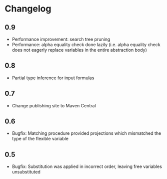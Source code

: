 # Changelog

## 0.9

* Performance improvement: search tree pruning
* Performance: alpha equality check done lazily
  (i.e. alpha equality check does not eagerly replace variables in the entire abstraction body)

## 0.8

* Partial type inference for input formulas

## 0.7

* Change publishing site to Maven Central

## 0.6

* Bugfix: Matching procedure provided projections which mismatched the type of the flexible variable

## 0.5

* Bugfix: Substitution was applied in incorrect order, leaving free variables unsubstituted